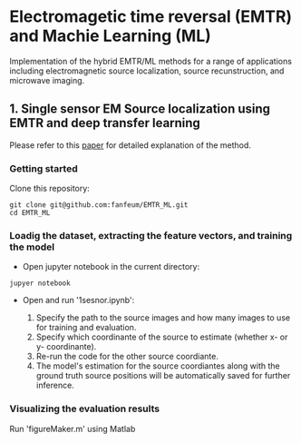 # Electromagetic time reversal (EMTR) and Machie Learning (ML)
Implementation of the hybrid EMTR/ML methods for a range of applications including electromagnetic source localization, source recunstruction, and microwave imaging. 

## 1. Single sensor EM Source localization using EMTR and deep transfer learning
Please refer to this [paper](https://rdcu.be/b345w) for detailed explanation of the method.
### Getting started

Clone this repository:
```
git clone git@github.com:fanfeum/EMTR_ML.git
cd EMTR_ML
```

### Loadig the dataset, extracting the feature vectors, and training the model
* Open jupyter notebook in the current directory:
```
jupyer notebook
```
* Open and run '1sesnor.ipynb':

    1. Specify the path to the source images and how many images to use for training and evaluation.
    2. Specify which coordinante of the source to estimate (whether x- or y- coordinante).
    3. Re-run the code for the other source coordiante.
    4. The model's estimation for the source coordiantes along with the ground truth source positions will be automatically saved for further inference.
    

### Visualizing the evaluation results

Run 'figureMaker.m' using Matlab
